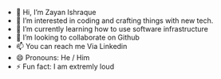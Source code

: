 - 👋 Hi, I’m Zayan Ishraque
- 👀 I’m interested in coding and crafting things with new tech.
- 🌱 I’m currently learning how to use software infrastructure
- 💞️ I’m looking to collaborate on Github
- 📫 You can reach me Via Linkedin
- 😄 Pronouns: He / Him
- ⚡ Fun fact: I am extremly loud

<!---
zayanishraque/zayanishraque is a ✨ special ✨ repository because its `README.md` (this file) appears on your GitHub profile.
You can click the Preview link to take a look at your changes.
--->
